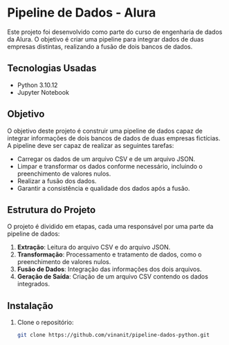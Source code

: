 # Pipeline de Dados - Alura

Este projeto foi desenvolvido como parte do curso de engenharia de dados da Alura. O objetivo é criar uma pipeline para integrar dados de duas empresas distintas, realizando a fusão de dois bancos de dados.

## Tecnologias Usadas
- Python 3.10.12
- Jupyter Notebook

## Objetivo
O objetivo deste projeto é construir uma pipeline de dados capaz de integrar informações de dois bancos de dados de duas empresas fictícias. A pipeline deve ser capaz de realizar as seguintes tarefas:
- Carregar os dados de um arquivo CSV e de um arquivo JSON.
- Limpar e transformar os dados conforme necessário, incluindo o preenchimento de valores nulos.
- Realizar a fusão dos dados.
- Garantir a consistência e qualidade dos dados após a fusão.

## Estrutura do Projeto
O projeto é dividido em etapas, cada uma responsável por uma parte da pipeline de dados:
1. **Extração**: Leitura do arquivo CSV e do arquivo JSON.
2. **Transformação**: Processamento e tratamento de dados, como o preenchimento de valores nulos.
3. **Fusão de Dados**: Integração das informações dos dois arquivos.
4. **Geração de Saída**: Criação de um arquivo CSV contendo os dados integrados.

## Instalação

1. Clone o repositório:
   ```bash
   git clone https://github.com/vinanit/pipeline-dados-python.git
   
